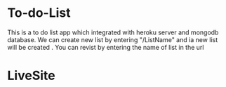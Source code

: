 # To-do-List
This is a to do list app which integrated with heroku server and mongodb database. We can create  new list by entering  "/ListName" and ia new list will be created .
You can revist by entering the name of list in the url
<br>
<h1> LiveSite</h1>
